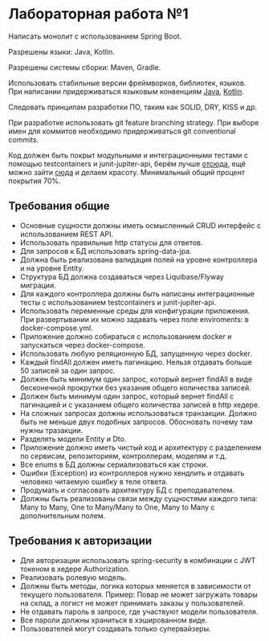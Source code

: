 # Лабораторная работа №1

Написать монолит с использованием Spring Boot.

Разрешены языки: Java, Kotlin.

Разрешены системы сборки: Maven, Gradle.

Использовать стабильные версии фреймворков, библиотек, языков. При написании придерживаться языковым конвенциям [Java](https://www.oracle.com/java/technologies/javase/codeconventions-contents.html), [Kotlin](https://kotlinlang.org/docs/coding-conventions.html). 

Следовать принципам разработки ПО, таким как SOLID, DRY, KISS и др.

При разработке использовать git feature branching strategy. При выборе имен для коммитов необходимо придерживаться git conventional commits.

Код должен быть покрыт модульными и интеграционными тестами с помощью testcontainers и junit-jupiter-api, берём лучше [отсюда](https://se.ifmo.ru/courses/testing), ещё можно зайти [сюда](https://docs.google.com/presentation/d/1tcPapWwmrAb0Ju88OILOAiOShcTVbHrvw9ZFii2bLpI/edit?usp=sharing) и делаем красоту. Минимальный общий процент покрытия 70%.

## Требования общие

 - Основные сущности должны иметь осмысленный CRUD интерфейс с использованием REST API.
 - Использовать правильные http статусы для ответов.
 - Для запросов к БД использовать spring-data-jpa.
 - Должна быть реализована валидация полей на уровне контроллера и на уровне Entity.
 - Структура БД должна создаваться через Liquibase/Flyway миграции.
 - Для каждого контроллера должны быть написаны интеграционные тесты с использованием testcontainers и junit-jupiter-api.
 - Использовать переменные среды для конфигурации приложения. При развертывании их можно задавать через поле enviroments: в docker-compose.yml.
 - Приложение должно собираться с использованием docker и запускаться через docker-compose.
 - Использовать любую реляционную БД, запущенную через docker.
 - Каждый findAll должен иметь пагинацию. Нельзя отдавать больше 50 записей за один запрос.
 - Должен быть минимум один запрос, который вернет findAll в виде бесконечной прокрутки без указания общего количества записей.
 - Должен быть минимум один запрос, который вернет findAll с пагинацией и с указанием общего количества записей в http хедере.
 - На сложных запросах должны использоваться транзакции. Должно быть не меньше двух подобных запросов. Обосновать почему там нужны тразакции.
 - Разделять модели Entity и Dto.
 - Приложение должно иметь чистый код и архитектуру с разделением по сервисам, репозиториям, контроллерам, моделям и т.д.
 - Все enums в БД должны сериализоваться как строки.
 - Ошибки (Exception) из контроллеров нужно хендлить и отдавать человеко читаемую ошибку в теле ответа.
 - Продумать и согласовать архитектуру БД с преподавателем.
 - Должны быть реализованы связи между сущностями каждого типа: Many to Many, One to Many/Many to One, Many to Many с дополнительным полем.

## Требования к авторизации

 - Для авторизации использовать spring-security в комбинации с JWT токеном в хедере Authorization.
 - Реализовать ролевую модель.
 - Должны быть методы, логика которых меняется в зависимости от текущего пользователя. Пример: Повар не может загружать товары на склад, а логист не может принимать заказы у пользователей.
 - Не отдавать пароль в запросе, где участвуют модели пользователя.
 - Все пароли должны храниться в хэшированном виде.
 - Пользователей могут создавать только супервайзеры.

